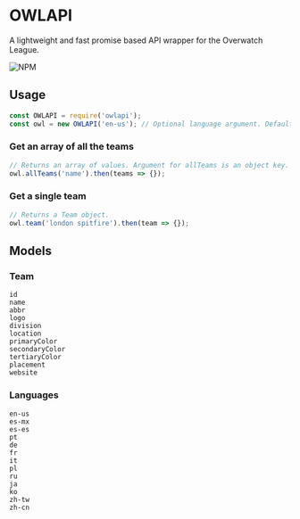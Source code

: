 # OWLAPI

A lightweight and fast promise based API wrapper for the Overwatch League.

![NPM](https://img.shields.io/npm/v/owlapi.svg?style=popout)

## Usage

```javascript
const OWLAPI = require('owlapi');
const owl = new OWLAPI('en-us'); // Optional language argument. Defaults to en-us.
```

### Get an array of all the teams

```javascript
// Returns an array of values. Argument for allTeams is an object key.
owl.allTeams('name').then(teams => {});
```

### Get a single team

```javascript
// Returns a Team object.
owl.team('london spitfire').then(team => {});
```

## Models

### Team

```
id
name
abbr
logo
division
location
primaryColor
secondaryColor
tertiaryColor
placement
website
```

### Languages

```
en-us
es-mx
es-es
pt
de
fr
it
pl
ru
ja
ko
zh-tw
zh-cn
```
